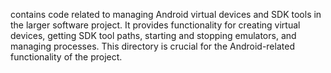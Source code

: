 contains code related to managing Android virtual devices and SDK tools in the larger software project. It provides functionality for creating virtual devices, getting SDK tool paths, starting and stopping emulators, and managing processes. This directory is crucial for the Android-related functionality of the project.